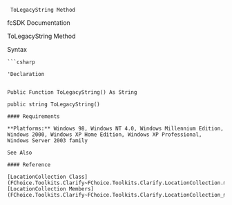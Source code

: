 ﻿     ToLegacyString Method                                                   

fcSDK Documentation

ToLegacyString Method

Syntax

```vbnet
```csharp

'Declaration
 

Public Function ToLegacyString() As String

public string ToLegacyString()

#### Requirements

**Platforms:** Windows 98, Windows NT 4.0, Windows Millennium Edition, Windows 2000, Windows XP Home Edition, Windows XP Professional, Windows Server 2003 family

See Also

#### Reference

[LocationCollection Class](FChoice.Toolkits.Clarify~FChoice.Toolkits.Clarify.LocationCollection.md)  
[LocationCollection Members](FChoice.Toolkits.Clarify~FChoice.Toolkits.Clarify.LocationCollection_members.md)